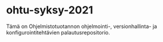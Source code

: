 # ohtu-syksy-2021

Tämä on Ohjelmistotuotannon ohjelmointi-, versionhallinta- ja konfigurointitehtävien palautusrepositorio.
